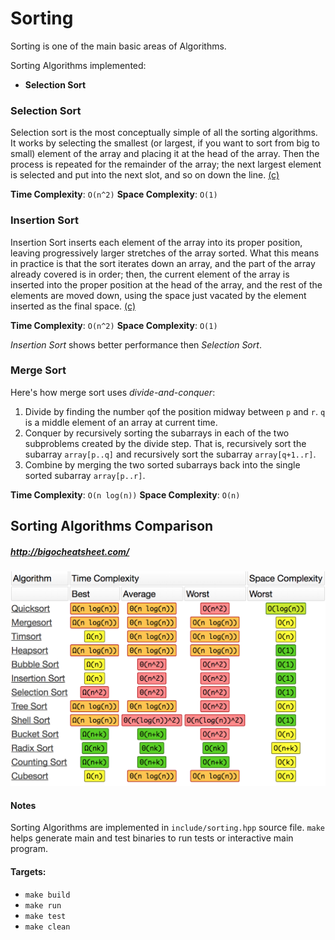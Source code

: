 # Sorting

Sorting is one of the main basic areas of Algorithms.

Sorting Algorithms implemented:

  * **Selection Sort**

### Selection Sort

Selection sort is the most conceptually simple of all the sorting algorithms. It works by selecting the smallest (or largest, if you want to sort from big to small) element of the array and placing it at the head of the array. Then the process is repeated for the remainder of the array; the next largest element is selected and put into the next slot, and so on down the line. [(c)](https://www.cprogramming.com/tutorial/computersciencetheory/sorting2.html)

**Time Complexity**: ```O(n^2)``` **Space Complexity**: ```O(1)```

### Insertion Sort

Insertion Sort inserts each element of the array into its proper position, leaving progressively larger stretches of the array sorted. What this means in practice is that the sort iterates down an array, and the part of the array already covered is in order; then, the current element of the array is inserted into the proper position at the head of the array, and the rest of the elements are moved down, using the space just vacated by the element inserted as the final space. [(c)](https://www.cprogramming.com/tutorial/computersciencetheory/sorting2.html)

**Time Complexity**: ```O(n^2)``` **Space Complexity**: ```O(1)```

*Insertion Sort* shows better performance then *Selection Sort*.

### Merge Sort

Here's how merge sort uses *divide-and-conquer*:

  1. Divide by finding the number ``q``of the position midway between ```p``` and ```r```. ```q``` is a middle element of an array at current time.
  2. Conquer by recursively sorting the subarrays in each of the two subproblems created by the divide step. That is, recursively sort the subarray ```array[p..q]``` and recursively sort the subarray ```array[q+1..r]```.
  3. Combine by merging the two sorted subarrays back into the single sorted subarray ```array[p..r]```.

  **Time Complexity**: ```O(n log(n))``` **Space Complexity**: ```O(n)```

## Sorting Algorithms Comparison
##### http://bigocheatsheet.com/
<img src="/static/sort_algo_compared.png" width="600">

#### Notes
Sorting Algorithms are implemented in ```include/sorting.hpp``` source file. ```make``` helps generate main and test binaries to run tests or interactive main program.

#### Targets:
  * ```make build```
  * ```make run```
  * ```make test```
  * ```make clean```
